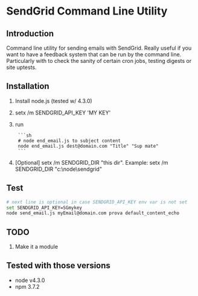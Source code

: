 # SendGrid Command Line Utility

## Introduction

Command line utility for sending emails with SendGrid.
Really useful if you want to have a feedback system that can be run by the command line.  
Particularly with to check the sanity of certain cron jobs, testing digests or site uptests.

## Installation

1. Install node.js (tested w/ 4.3.0)
2. setx /m SENDGRID_API_KEY 'MY KEY'
3. run

        ```sh
        # node end_email.js to subject content
        node end_email.js dest@domain.com "Title" "Sup mate"
        ```

4. [Optional] setx /m SENDGRID_DIR "this dir".
        Example: setx /m SENDGRID_DIR "c:\node\sendgrid"

## Test

```sh
# next line is optional in case SENDGRID_API_KEY env var is not set
set SENDGRID_API_KEY=SGmykey
node send_email.js myEmail@domain.com prova default_content_echo
```

## TODO

1. Make it a module

## Tested with those versions

* node v4.3.0
* npm 3.7.2
